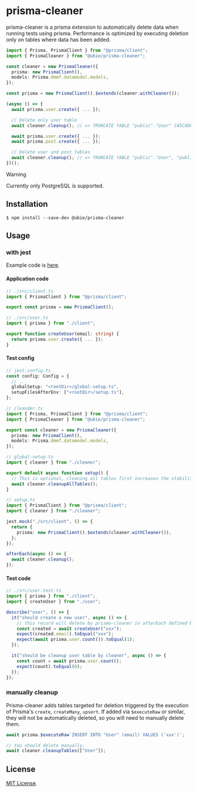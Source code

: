 # prisma-cleaner

prisma-cleaner is a prisma extension to automatically delete data when running tests using prisma. Performance is optimized by executing deletion only on tables where data has been added.

```typescript
import { Prisma, PrismaClient } from "@prisma/client";
import { PrismaCleaner } from "@ubie/prisma-cleaner";

const cleaner = new PrismaCleaner({
  prisma: new PrismaClient(),
  models: Prisma.dmmf.datamodel.models,
});

const prisma = new PrismaClient().$extends(cleaner.withCleaner());

(async () => {
  await prisma.user.create({ ... });

  // Delete only user table
  await cleaner.cleanup(); // => TRUNCATE TABLE "public"."User" CASCADE

  await prisma.user.create({ ... });
  await prisma.post.create({ ... });

  // Delete user and post tables
  await cleaner.cleanup(); // => TRUNCATE TABLE "public"."User", "public"."Post" CASCADE
})();
```

> [!WARNING]
> Currently only PostgreSQL is supported.

## Installation

```
$ npm install --save-dev @ubie/prisma-cleaner
```

## Usage

### with jest

Example code is [here](https://github.com/ubie-oss/prisma-cleaner/blob/main//example/with-jest).

#### Application code

```typescript
// ./src/client.ts
import { PrismaClient } from "@prisma/client";

export const prisma = new PrismaClient();
```

```typescript
// ./src/user.ts
import { prisma } from "./client";

export function createUser(email: string) {
  return prisma.user.create({ ... });
}
```

#### Test config

```typescript
// jest.config.ts
const config: Config = {
  // ...
  globalSetup: "<rootDir>/global-setup.ts",
  setupFilesAfterEnv: ["<rootDir>/setup.ts"],
};
```

```typescript
// cleander.ts
import { Prisma, PrismaClient } from "@prisma/client";
import { PrismaCleaner } from "@ubie/prisma-cleaner";

export const cleaner = new PrismaCleaner({
  prisma: new PrismaClient(),
  models: Prisma.dmmf.datamodel.models,
});
```

```typescript
// global-setup.ts
import { cleaner } from "./cleaner";

export default async function setup() {
  // This is optional, cleaning all tables first increases the stability of the test.
  await cleaner.cleanupAllTables();
}
```

```typescript
// setup.ts
import { PrismaClient } from "@prisma/client";
import { cleaner } from "./cleaner";

jest.mock("./src/client", () => {
  return {
    prisma: new PrismaClient().$extends(cleaner.withCleaner()),
  };
});

afterEach(async () => {
  await cleaner.cleanup();
});
```

#### Test code

```typescript
// ./src/user.test.ts
import { prisma } from "./client";
import { createUser } from "./user";

describe("user", () => {
  it("should create a new user", async () => {
    // this record will delete by prisma-cleaner in afterEach defined by setup.ts
    const created = await createUser("xxx");
    expect(created.email).toEqual("xxx");
    expect(await prisma.user.count()).toEqual(1);
  });

  it("should be cleanup user table by cleaner", async () => {
    const count = await prisma.user.count();
    expect(count).toEqual(0);
  });
});
```

### manually cleanup

Prisma-cleaner adds tables targeted for deletion triggered by the execution of Prisma's `create`, `createMany`, `upsert`. If added via `$executeRaw` or similar, they will not be automatically deleted, so you will need to manually delete them.

```typescript
await prisma.$executeRaw`INSERT INTO "User" (email) VALUES ('xxx')`;

// You should delete manually.
await cleaner.cleanupTables(["User"]);
```

## License

[MIT License](https://github.com/ubie-oss/prisma-cleaner/blob/main/LICENSE).
